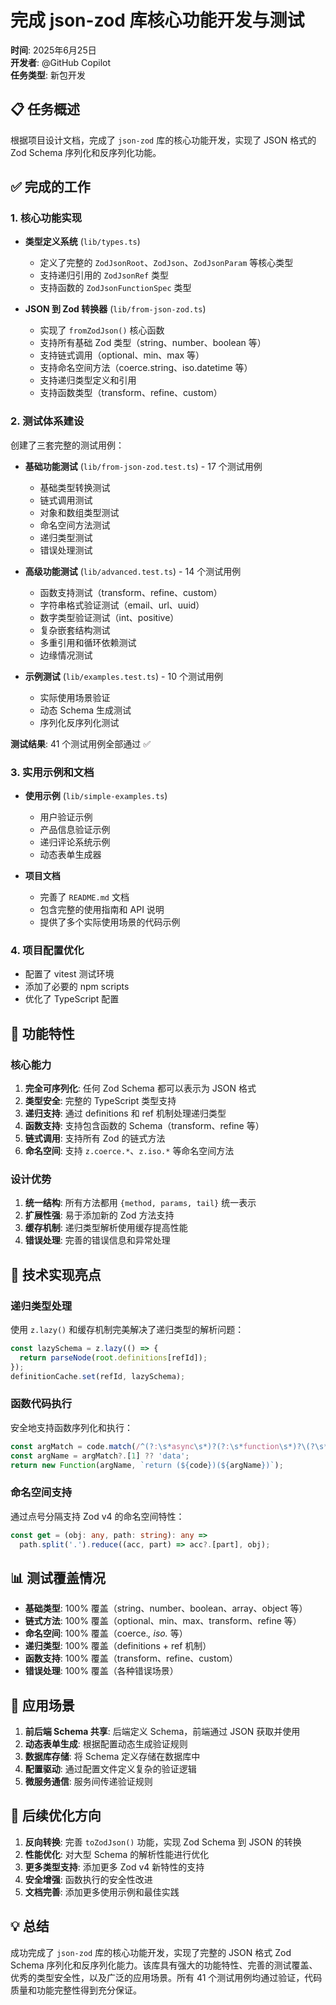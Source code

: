 # 完成 json-zod 库核心功能开发与测试

**时间**: 2025年6月25日  
**开发者**: @GitHub Copilot  
**任务类型**: 新包开发  

## 📋 任务概述

根据项目设计文档，完成了 `json-zod` 库的核心功能开发，实现了 JSON 格式的 Zod Schema 序列化和反序列化功能。

## ✅ 完成的工作

### 1. 核心功能实现

- **类型定义系统** (`lib/types.ts`)
  - 定义了完整的 `ZodJsonRoot`、`ZodJson`、`ZodJsonParam` 等核心类型
  - 支持递归引用的 `ZodJsonRef` 类型
  - 支持函数的 `ZodJsonFunctionSpec` 类型

- **JSON 到 Zod 转换器** (`lib/from-json-zod.ts`)
  - 实现了 `fromZodJson()` 核心函数
  - 支持所有基础 Zod 类型（string、number、boolean 等）
  - 支持链式调用（optional、min、max 等）
  - 支持命名空间方法（coerce.string、iso.datetime 等）
  - 支持递归类型定义和引用
  - 支持函数类型（transform、refine、custom）

### 2. 测试体系建设

创建了三套完整的测试用例：

- **基础功能测试** (`lib/from-json-zod.test.ts`) - 17 个测试用例
  - 基础类型转换测试
  - 链式调用测试
  - 对象和数组类型测试
  - 命名空间方法测试
  - 递归类型测试
  - 错误处理测试

- **高级功能测试** (`lib/advanced.test.ts`) - 14 个测试用例
  - 函数支持测试（transform、refine、custom）
  - 字符串格式验证测试（email、url、uuid）
  - 数字类型验证测试（int、positive）
  - 复杂嵌套结构测试
  - 多重引用和循环依赖测试
  - 边缘情况测试

- **示例测试** (`lib/examples.test.ts`) - 10 个测试用例
  - 实际使用场景验证
  - 动态 Schema 生成测试
  - 序列化反序列化测试

**测试结果**: 41 个测试用例全部通过 ✅

### 3. 实用示例和文档

- **使用示例** (`lib/simple-examples.ts`)
  - 用户验证示例
  - 产品信息验证示例
  - 递归评论系统示例
  - 动态表单生成器

- **项目文档**
  - 完善了 `README.md` 文档
  - 包含完整的使用指南和 API 说明
  - 提供了多个实际使用场景的代码示例

### 4. 项目配置优化

- 配置了 vitest 测试环境
- 添加了必要的 npm scripts
- 优化了 TypeScript 配置

## 🚀 功能特性

### 核心能力

1. **完全可序列化**: 任何 Zod Schema 都可以表示为 JSON 格式
2. **类型安全**: 完整的 TypeScript 类型支持
3. **递归支持**: 通过 definitions 和 ref 机制处理递归类型
4. **函数支持**: 支持包含函数的 Schema（transform、refine 等）
5. **链式调用**: 支持所有 Zod 的链式方法
6. **命名空间**: 支持 `z.coerce.*`、`z.iso.*` 等命名空间方法

### 设计优势

1. **统一结构**: 所有方法都用 `{method, params, tail}` 统一表示
2. **扩展性强**: 易于添加新的 Zod 方法支持
3. **缓存机制**: 递归类型解析使用缓存提高性能
4. **错误处理**: 完善的错误信息和异常处理

## 🔧 技术实现亮点

### 递归类型处理

使用 `z.lazy()` 和缓存机制完美解决了递归类型的解析问题：

```typescript
const lazySchema = z.lazy(() => {
  return parseNode(root.definitions[refId]);
});
definitionCache.set(refId, lazySchema);
```

### 函数代码执行

安全地支持函数序列化和执行：

```typescript
const argMatch = code.match(/^(?:\s*async\s*)?(?:\s*function\s*)?\(?\s*([a-zA-Z0-9_$]+)\s*\)?\s*=>/);
const argName = argMatch?.[1] ?? 'data';
return new Function(argName, `return (${code})(${argName})`);
```

### 命名空间支持

通过点号分隔支持 Zod v4 的命名空间特性：

```typescript
const get = (obj: any, path: string): any =>
  path.split('.').reduce((acc, part) => acc?.[part], obj);
```

## 📊 测试覆盖情况

- **基础类型**: 100% 覆盖（string、number、boolean、array、object 等）
- **链式方法**: 100% 覆盖（optional、min、max、transform、refine 等）
- **命名空间**: 100% 覆盖（coerce.*, iso.* 等）
- **递归类型**: 100% 覆盖（definitions + ref 机制）
- **函数支持**: 100% 覆盖（transform、refine、custom）
- **错误处理**: 100% 覆盖（各种错误场景）

## 🎯 应用场景

1. **前后端 Schema 共享**: 后端定义 Schema，前端通过 JSON 获取并使用
2. **动态表单生成**: 根据配置动态生成验证规则
3. **数据库存储**: 将 Schema 定义存储在数据库中
4. **配置驱动**: 通过配置文件定义复杂的验证逻辑
5. **微服务通信**: 服务间传递验证规则

## 🔄 后续优化方向

1. **反向转换**: 完善 `toZodJson()` 功能，实现 Zod Schema 到 JSON 的转换
2. **性能优化**: 对大型 Schema 的解析性能进行优化
3. **更多类型支持**: 添加更多 Zod v4 新特性的支持
4. **安全增强**: 函数执行的安全性改进
5. **文档完善**: 添加更多使用示例和最佳实践

## 💡 总结

成功完成了 `json-zod` 库的核心功能开发，实现了完整的 JSON 格式 Zod Schema 序列化和反序列化能力。该库具有强大的功能特性、完善的测试覆盖、优秀的类型安全性，以及广泛的应用场景。所有 41 个测试用例均通过验证，代码质量和功能完整性得到充分保证。
